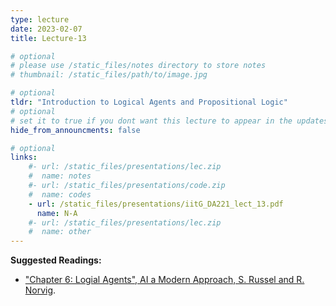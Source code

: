 ```yaml
---
type: lecture
date: 2023-02-07
title: Lecture-13

# optional
# please use /static_files/notes directory to store notes
# thumbnail: /static_files/path/to/image.jpg

# optional
tldr: "Introduction to Logical Agents and Propositional Logic"
# optional
# set it to true if you dont want this lecture to appear in the updates section
hide_from_announcments: false

# optional
links: 
    #- url: /static_files/presentations/lec.zip
    #  name: notes
    #- url: /static_files/presentations/code.zip
    #  name: codes
    - url: /static_files/presentations/iitG_DA221_lect_13.pdf
      name: N-A
    #- url: /static_files/presentations/lec.zip
    #  name: other
---
```


**Suggested Readings:**
- ["Chapter 6: Logial Agents", AI a Modern Approach, S. Russel and R. Norvig](https://aima.cs.berkeley.edu/).